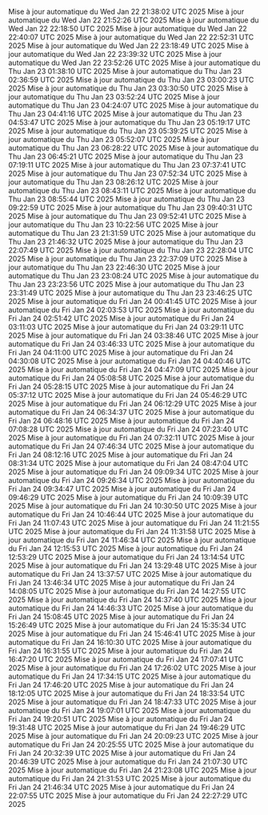 Mise à jour automatique du Wed Jan 22 21:38:02 UTC 2025
Mise à jour automatique du Wed Jan 22 21:52:26 UTC 2025
Mise à jour automatique du Wed Jan 22 22:18:50 UTC 2025
Mise à jour automatique du Wed Jan 22 22:40:07 UTC 2025
Mise à jour automatique du Wed Jan 22 22:52:31 UTC 2025
Mise à jour automatique du Wed Jan 22 23:18:49 UTC 2025
Mise à jour automatique du Wed Jan 22 23:39:32 UTC 2025
Mise à jour automatique du Wed Jan 22 23:52:26 UTC 2025
Mise à jour automatique du Thu Jan 23 01:38:10 UTC 2025
Mise à jour automatique du Thu Jan 23 02:36:59 UTC 2025
Mise à jour automatique du Thu Jan 23 03:00:23 UTC 2025
Mise à jour automatique du Thu Jan 23 03:30:50 UTC 2025
Mise à jour automatique du Thu Jan 23 03:52:24 UTC 2025
Mise à jour automatique du Thu Jan 23 04:24:07 UTC 2025
Mise à jour automatique du Thu Jan 23 04:41:16 UTC 2025
Mise à jour automatique du Thu Jan 23 04:53:47 UTC 2025
Mise à jour automatique du Thu Jan 23 05:19:17 UTC 2025
Mise à jour automatique du Thu Jan 23 05:39:25 UTC 2025
Mise à jour automatique du Thu Jan 23 05:52:07 UTC 2025
Mise à jour automatique du Thu Jan 23 06:28:22 UTC 2025
Mise à jour automatique du Thu Jan 23 06:45:21 UTC 2025
Mise à jour automatique du Thu Jan 23 07:19:11 UTC 2025
Mise à jour automatique du Thu Jan 23 07:37:41 UTC 2025
Mise à jour automatique du Thu Jan 23 07:52:34 UTC 2025
Mise à jour automatique du Thu Jan 23 08:26:12 UTC 2025
Mise à jour automatique du Thu Jan 23 08:43:11 UTC 2025
Mise à jour automatique du Thu Jan 23 08:55:44 UTC 2025
Mise à jour automatique du Thu Jan 23 09:22:59 UTC 2025
Mise à jour automatique du Thu Jan 23 09:40:31 UTC 2025
Mise à jour automatique du Thu Jan 23 09:52:41 UTC 2025
Mise à jour automatique du Thu Jan 23 10:22:56 UTC 2025
Mise à jour automatique du Thu Jan 23 21:31:59 UTC 2025
Mise à jour automatique du Thu Jan 23 21:46:32 UTC 2025
Mise à jour automatique du Thu Jan 23 22:07:49 UTC 2025
Mise à jour automatique du Thu Jan 23 22:28:04 UTC 2025
Mise à jour automatique du Thu Jan 23 22:37:09 UTC 2025
Mise à jour automatique du Thu Jan 23 22:46:30 UTC 2025
Mise à jour automatique du Thu Jan 23 23:08:24 UTC 2025
Mise à jour automatique du Thu Jan 23 23:23:56 UTC 2025
Mise à jour automatique du Thu Jan 23 23:31:49 UTC 2025
Mise à jour automatique du Thu Jan 23 23:46:25 UTC 2025
Mise à jour automatique du Fri Jan 24 00:41:45 UTC 2025
Mise à jour automatique du Fri Jan 24 02:03:53 UTC 2025
Mise à jour automatique du Fri Jan 24 02:51:42 UTC 2025
Mise à jour automatique du Fri Jan 24 03:11:03 UTC 2025
Mise à jour automatique du Fri Jan 24 03:29:11 UTC 2025
Mise à jour automatique du Fri Jan 24 03:38:46 UTC 2025
Mise à jour automatique du Fri Jan 24 03:46:33 UTC 2025
Mise à jour automatique du Fri Jan 24 04:11:00 UTC 2025
Mise à jour automatique du Fri Jan 24 04:30:08 UTC 2025
Mise à jour automatique du Fri Jan 24 04:40:46 UTC 2025
Mise à jour automatique du Fri Jan 24 04:47:09 UTC 2025
Mise à jour automatique du Fri Jan 24 05:08:58 UTC 2025
Mise à jour automatique du Fri Jan 24 05:28:15 UTC 2025
Mise à jour automatique du Fri Jan 24 05:37:12 UTC 2025
Mise à jour automatique du Fri Jan 24 05:46:29 UTC 2025
Mise à jour automatique du Fri Jan 24 06:12:29 UTC 2025
Mise à jour automatique du Fri Jan 24 06:34:37 UTC 2025
Mise à jour automatique du Fri Jan 24 06:48:16 UTC 2025
Mise à jour automatique du Fri Jan 24 07:08:28 UTC 2025
Mise à jour automatique du Fri Jan 24 07:23:40 UTC 2025
Mise à jour automatique du Fri Jan 24 07:32:11 UTC 2025
Mise à jour automatique du Fri Jan 24 07:46:34 UTC 2025
Mise à jour automatique du Fri Jan 24 08:12:16 UTC 2025
Mise à jour automatique du Fri Jan 24 08:31:34 UTC 2025
Mise à jour automatique du Fri Jan 24 08:47:04 UTC 2025
Mise à jour automatique du Fri Jan 24 09:09:34 UTC 2025
Mise à jour automatique du Fri Jan 24 09:26:34 UTC 2025
Mise à jour automatique du Fri Jan 24 09:34:47 UTC 2025
Mise à jour automatique du Fri Jan 24 09:46:29 UTC 2025
Mise à jour automatique du Fri Jan 24 10:09:39 UTC 2025
Mise à jour automatique du Fri Jan 24 10:30:50 UTC 2025
Mise à jour automatique du Fri Jan 24 10:46:44 UTC 2025
Mise à jour automatique du Fri Jan 24 11:07:43 UTC 2025
Mise à jour automatique du Fri Jan 24 11:21:55 UTC 2025
Mise à jour automatique du Fri Jan 24 11:31:58 UTC 2025
Mise à jour automatique du Fri Jan 24 11:46:34 UTC 2025
Mise à jour automatique du Fri Jan 24 12:15:53 UTC 2025
Mise à jour automatique du Fri Jan 24 12:53:29 UTC 2025
Mise à jour automatique du Fri Jan 24 13:14:54 UTC 2025
Mise à jour automatique du Fri Jan 24 13:29:48 UTC 2025
Mise à jour automatique du Fri Jan 24 13:37:57 UTC 2025
Mise à jour automatique du Fri Jan 24 13:46:34 UTC 2025
Mise à jour automatique du Fri Jan 24 14:08:05 UTC 2025
Mise à jour automatique du Fri Jan 24 14:27:55 UTC 2025
Mise à jour automatique du Fri Jan 24 14:37:40 UTC 2025
Mise à jour automatique du Fri Jan 24 14:46:33 UTC 2025
Mise à jour automatique du Fri Jan 24 15:08:45 UTC 2025
Mise à jour automatique du Fri Jan 24 15:26:49 UTC 2025
Mise à jour automatique du Fri Jan 24 15:35:34 UTC 2025
Mise à jour automatique du Fri Jan 24 15:46:41 UTC 2025
Mise à jour automatique du Fri Jan 24 16:10:30 UTC 2025
Mise à jour automatique du Fri Jan 24 16:31:55 UTC 2025
Mise à jour automatique du Fri Jan 24 16:47:20 UTC 2025
Mise à jour automatique du Fri Jan 24 17:07:41 UTC 2025
Mise à jour automatique du Fri Jan 24 17:26:02 UTC 2025
Mise à jour automatique du Fri Jan 24 17:34:15 UTC 2025
Mise à jour automatique du Fri Jan 24 17:46:20 UTC 2025
Mise à jour automatique du Fri Jan 24 18:12:05 UTC 2025
Mise à jour automatique du Fri Jan 24 18:33:54 UTC 2025
Mise à jour automatique du Fri Jan 24 18:47:33 UTC 2025
Mise à jour automatique du Fri Jan 24 19:07:01 UTC 2025
Mise à jour automatique du Fri Jan 24 19:20:51 UTC 2025
Mise à jour automatique du Fri Jan 24 19:31:48 UTC 2025
Mise à jour automatique du Fri Jan 24 19:46:29 UTC 2025
Mise à jour automatique du Fri Jan 24 20:09:23 UTC 2025
Mise à jour automatique du Fri Jan 24 20:25:55 UTC 2025
Mise à jour automatique du Fri Jan 24 20:32:39 UTC 2025
Mise à jour automatique du Fri Jan 24 20:46:39 UTC 2025
Mise à jour automatique du Fri Jan 24 21:07:30 UTC 2025
Mise à jour automatique du Fri Jan 24 21:23:08 UTC 2025
Mise à jour automatique du Fri Jan 24 21:31:53 UTC 2025
Mise à jour automatique du Fri Jan 24 21:46:34 UTC 2025
Mise à jour automatique du Fri Jan 24 22:07:55 UTC 2025
Mise à jour automatique du Fri Jan 24 22:27:29 UTC 2025
